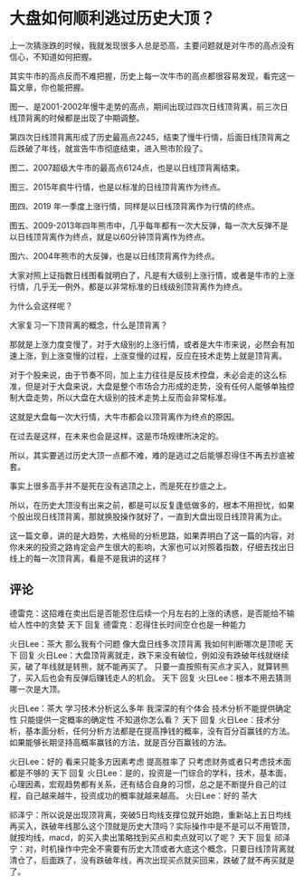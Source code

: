 # 大盘如何顺利逃过历史大顶？
[url]: (https://t.zsxq.com/BYBQJ6m)

上一次猜涨跌的时候，我就发现很多人总是恐高，主要问题就是对牛市的高点没有信心，不知道如何把握。

其实牛市的高点反而不难把握，历史上每一次牛市的高点都很容易发现，看完这一篇文章，你也能把握。

图一、是2001-2002年慢牛走势的高点，期间出现过四次日线顶背离，前三次日线顶背离的时候都是出现了中期调整。

第四次日线顶背离形成了历史最高点2245，结束了慢牛行情，后面日线顶背离之后跌破了年线，就宣告牛市彻底结束，进入熊市阶段了。

图二、2007超级大牛市的最高点6124点，也是以日线顶背离结束。

图三、2015年疯牛行情，也是以标准的日线顶背离作为终点。

图四、2019 年一季度上涨行情，同样是以日线顶背离作为行情的终点。

图五、2009-2013年四年熊市中，几乎每年都有一次大反弹，每一次大反弹不是以日线顶背离作为终点，就是以60分钟顶背离作为终点。

图六、2004年熊市的大反弹，也是以日线顶背离作为终点。

大家对照上证指数日线图看就明白了，凡是有大级别上涨行情，或者是牛市的上涨行情，几乎无一例外，都是以非常标准的日线级别顶背离作为终点。

为什么会这样呢？

大家复习一下顶背离的概念，什么是顶背离？

那就是上涨力度变慢了，对于大级别的上涨行情，或者是大牛市来说，必然会有加速上涨，到上涨变慢的过程，上涨变慢的过程，反应在技术走势上就是顶背离。

对于个股来说，由于节奏不同，加上主力往往是反技术控盘，未必会走的这么标准，但是对于大盘来说，大盘是整个市场合力形成的走势，没有任何人能够单独控制大盘走势，所以大盘在大级别的技术走势上反而会非常标准。

这就是大盘每一次大行情，大牛市都会以顶背离作为终点的原因。

在过去是这样，在未来也会是这样，这是市场规律所决定的。

所以，其实要逃过历史大顶一点都不难，难的是逃过之后能够忍得住不再去抄底被套。

事实上很多高手并不是死在没有逃顶之上，而是死在抄底之上。

所以，在历史大顶没有出来之前，都是可以反复逢低做多的，根本不用担忧，如果个股出现日线顶背离，那就换股操作就好了，一直到大盘出现日线顶背离为止。

这一篇文章，讲的是大趋势，大格局的分析思路，如果弄明白了这一篇的内容，对你未来的投资之路肯定会产生很大的影响，大家也可以对照着指数，仔细去找出日线上的每一次顶背离，看是不是我讲的这样？

## 评论
德雷克：这招难在卖出后是否能忍住后续一个月左右的上涨的诱惑，是否能给不输给人性中的贪婪
天下 回复 德雷克：忍得住长时间空仓也是一种能力

火日Lee：茶大  那么我有个问题  像大盘日线多次顶背离  我如何判断哪次是顶呢
天下 回复 火日Lee：大盘顶背离就走，跌下来没有破位，例如没有跌破年线就继续买，破了年线就是转熊，就不能再买了。
只要一直按照有买点才买入，就算转熊了，买入后也会有反弹后赚钱走人的机会。
天下 回复 火日Lee：根本不用去猜测哪一次是大顶。

火日Lee：茶大 学习技术分析这么多年  我深深的有个体会  技术分析不能提供确定性  只能提供一定概率的确定性  不知道你怎么看？
天下 回复 火日Lee：技术分析，基本面分析，任何分析方法都是在提高挣钱的概率，没有百分百赢钱的方法。
如果能够长期坚持高概率赢钱的方法，就是百分百赢钱的方法。

火日Lee：好的  看来只能多方因素考虑  提高胜率了  只考虑财务或者只考虑技术面  都是不够的
天下 回复 火日Lee：是的，投资是一门综合的学科，技术，基本面，心理因素，宏观趋势都有关系，还有结合自身的习惯，总之是不断提升自己的过程，自己越来越牛，投资成功的概率就越来越高。
火日Lee：好的 茶大


祁泽宁：所以说是出现顶背离，突破5日均线支撑位就开始跑，重新站上五日均线再买入，跌破年线那么这个顶就是历史大顶吗？实际操作中是不是可以不用管顶，就按均线，macd，的买入卖出策略找到买点和卖点就可以了呢？
天下 回复 祁泽宁：对，时机操作中完全不需要有历史大顶或者大底这个概念，只要日线顶背离就清仓了，后面跌了，没有跌破年线，再次出现买点就买回来，跌破了就不再买就是了。
